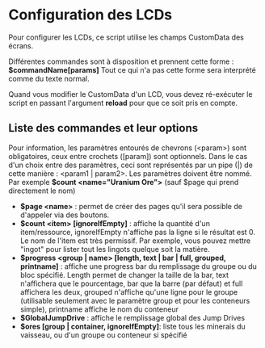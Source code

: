 # Configuration des LCDs

Pour configurer les LCDs, ce script utilise les champs CustomData des écrans.

Différentes commandes sont à disposition et prennent cette forme :
**$commandName[params]**
Tout ce qui n'a pas cette forme sera interprété comme du texte normal.

Quand vous modifier le CustomData d'un LCD, vous devez ré-exécuter le script en passant l'argument **reload** pour que ce soit pris en compte.


## Liste des commandes et leur options
Pour information, les paramètres entourés de chevrons (\<param>) sont obligatoires, ceux entre crochets ([param]) sont optionnels.
Dans le cas d'un choix entre des paramètres, ceci sont représentés par un pipe (|) de cette manière : <param1 | param2>.
Les paramètres doivent être nommé. Par exemple **$count \<name="Uranium Ore">** (sauf $page qui prend directement le nom)

- **$page \<name>** : permet de créer des pages qu'il sera possible de d'appeler via des boutons. 
- **$count \<item> [ignoreIfEmpty]** : affiche la quantité d'un item/ressource, ignoreIfEmpty n'affiche pas la ligne si le résultat est 0. Le nom de l'item est très permissif. Par exemple, vous pouvez mettre "ingot" pour lister tout les lingots quelque soit la matière. 
- **$progress \<group | name> [length, text | bar | full, grouped, printname]** : affiche une progress bar du remplissage du groupe ou du bloc spécifié. Length permet de changer la taille de la bar, text n'affichera que le pourcentage, bar que la barre (par défaut) et full affichera les deux, grouped n'affiche qu'une ligne pour le groupe (utilisable seulement avec le paramètre group et pour les conteneurs simple), printname affiche le nom du conteneur
- **$GlobalJumpDrive** : affiche le remplissage global des Jump Drives
- **$ores [group | container, ignoreIfEmpty]**: liste tous les minerais du vaisseau, ou d'un groupe ou conteneur si spécifié
  

